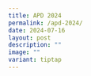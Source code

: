 ```yaml
---
title: APD 2024
permalink: /apd-2024/
date: 2024-07-16
layout: post
description: ""
image: ""
variant: tiptap
---
```

